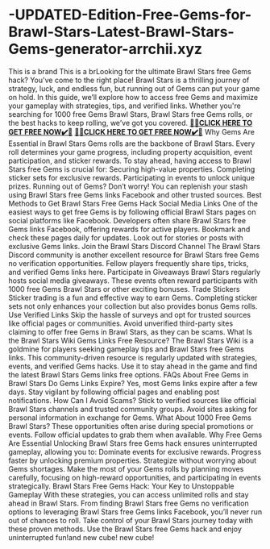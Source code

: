 # -UPDATED-Edition-Free-Gems-for-Brawl-Stars-Latest-Brawl-Stars-Gems-generator-arrchii.xyz
This is a brand This is a brLooking for the ultimate Brawl Stars free Gems hack? You've come to the right place! Brawl Stars is a thrilling journey of strategy, luck, and endless fun, but running out of Gems can put your game on hold. In this guide, we’ll explore how to access free Gems and maximize your gameplay with strategies, tips, and verified links. Whether you're searching for 1000 free Gems Brawl Stars, Brawl Stars free Gems rolls, or the best hacks to keep rolling, we’ve got you covered.
**[🎁🎁CLICK HERE TO GET FREE NOW✔️🎁](https://arrchii.xyz/brawl%20stars%20free%20gems/)**
**[🎁🎁CLICK HERE TO GET FREE NOW✔️🎁](https://arrchii.xyz/brawl%20stars%20free%20gems/)**
Why Gems Are Essential in Brawl Stars
Gems rolls are the backbone of Brawl Stars. Every roll determines your game progress, including property acquisition, event participation, and sticker rewards. To stay ahead, having access to Brawl Stars free Gems is crucial for:
Securing high-value properties. Completing sticker sets for exclusive rewards. Participating in events to unlock unique prizes. Running out of Gems? Don’t worry! You can replenish your stash using Brawl Stars free Gems links Facebook and other trusted sources.
Best Methods to Get Brawl Stars Free Gems Hack
Social Media Links
One of the easiest ways to get free Gems is by following official Brawl Stars pages on social platforms like Facebook. Developers often share Brawl Stars free Gems links Facebook, offering rewards for active players.
Bookmark and check these pages daily for updates. Look out for stories or posts with exclusive Gems links.
Join the Brawl Stars Discord Channel
The Brawl Stars Discord community is another excellent resource for Brawl Stars free Gems no verification opportunities. Fellow players frequently share tips, tricks, and verified Gems links here.
Participate in Giveaways
Brawl Stars regularly hosts social media giveaways. These events often reward participants with 1000 free Gems Brawl Stars or other exciting bonuses.
Trade Stickers
Sticker trading is a fun and effective way to earn Gems. Completing sticker sets not only enhances your collection but also provides bonus Gems rolls.
Use Verified Links
Skip the hassle of surveys and opt for trusted sources like official pages or communities. Avoid unverified third-party sites claiming to offer free Gems in Brawl Stars, as they can be scams.
What Is the Brawl Stars Wiki Gems Links Free Resource?
The Brawl Stars Wiki is a goldmine for players seeking gameplay tips and Brawl Stars free Gems links. This community-driven resource is regularly updated with strategies, events, and verified Gems hacks. Use it to stay ahead in the game and find the latest Brawl Stars Gems links free options.
FAQs About Free Gems in Brawl Stars
Do Gems Links Expire?
Yes, most Gems links expire after a few days. Stay vigilant by following official pages and enabling post notifications.
How Can I Avoid Scams?
Stick to verified sources like official Brawl Stars channels and trusted community groups. Avoid sites asking for personal information in exchange for Gems.
What About 1000 Free Gems Brawl Stars?
These opportunities often arise during special promotions or events. Follow official updates to grab them when available.
Why Free Gems Are Essential
Unlocking Brawl Stars free Gems hack ensures uninterrupted gameplay, allowing you to:
Dominate events for exclusive rewards. Progress faster by unlocking premium properties. Strategize without worrying about Gems shortages. Make the most of your Gems rolls by planning moves carefully, focusing on high-reward opportunities, and participating in events strategically.
Brawl Stars Free Gems Hack: Your Key to Unstoppable Gameplay
With these strategies, you can access unlimited rolls and stay ahead in Brawl Stars. From finding Brawl Stars free Gems no verification options to leveraging Brawl Stars free Gems links Facebook, you’ll never run out of chances to roll.
Take control of your Brawl Stars journey today with these proven methods. Use the Brawl Stars free Gems hack and enjoy uninterrupted fun!and new cube!
new cube!


